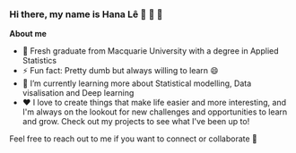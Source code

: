 ### Hi there, my name is Hana Lê 👋 :wave: :wave:

**About me**

- 💼  Fresh graduate from Macquarie University with a degree in Applied Statistics
- ⚡ Fun fact: Pretty dumb but always willing to learn 😄
- 🌱 I’m currently learning more about Statistical modelling, Data visalisation and Deep learning
- ❤️ I love to create things that make life easier and more interesting, and I'm always on the lookout for new challenges and opportunities to learn and grow. Check out my projects to see what I've been up to!

Feel free to reach out to me if you want to connect or collaborate 🥳

<!--
**Hana-Le/Hana-Le** is a ✨ _special_ ✨ repository because its `README.md` (this file) appears on your GitHub profile.

Here are some ideas to get you started:

- 🔭 I’m currently working on ...
- 🌱 I’m currently learning ...
- 👯 I’m looking to collaborate on ...
- 🤔 I’m looking for help with ...
- 💬 Ask me about ...
- 📫 How to reach me: ...
- 😄 Pronouns: ...
- ⚡ Fun fact: ...
-->
